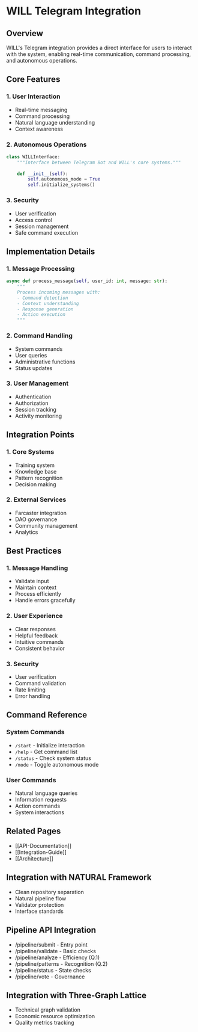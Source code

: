 # WILL Telegram Integration

## Overview
WILL's Telegram integration provides a direct interface for users to interact with the system, enabling real-time communication, command processing, and autonomous operations.

## Core Features

### 1. User Interaction
- Real-time messaging
- Command processing
- Natural language understanding
- Context awareness

### 2. Autonomous Operations
```python
class WILLInterface:
    """Interface between Telegram Bot and WILL's core systems."""
    
    def __init__(self):
        self.autonomous_mode = True
        self.initialize_systems()
```

### 3. Security
- User verification
- Access control
- Session management
- Safe command execution

## Implementation Details

### 1. Message Processing
```python
async def process_message(self, user_id: int, message: str):
    """
    Process incoming messages with:
    - Command detection
    - Context understanding
    - Response generation
    - Action execution
    """
```

### 2. Command Handling
- System commands
- User queries
- Administrative functions
- Status updates

### 3. User Management
- Authentication
- Authorization
- Session tracking
- Activity monitoring

## Integration Points

### 1. Core Systems
- Training system
- Knowledge base
- Pattern recognition
- Decision making

### 2. External Services
- Farcaster integration
- DAO governance
- Community management
- Analytics

## Best Practices

### 1. Message Handling
- Validate input
- Maintain context
- Process efficiently
- Handle errors gracefully

### 2. User Experience
- Clear responses
- Helpful feedback
- Intuitive commands
- Consistent behavior

### 3. Security
- User verification
- Command validation
- Rate limiting
- Error handling

## Command Reference

### System Commands
- `/start` - Initialize interaction
- `/help` - Get command list
- `/status` - Check system status
- `/mode` - Toggle autonomous mode

### User Commands
- Natural language queries
- Information requests
- Action commands
- System interactions

## Related Pages
- [[API-Documentation]]
- [[Integration-Guide]]
- [[Architecture]]


## Integration with NATURAL Framework
- Clean repository separation
- Natural pipeline flow
- Validator protection
- Interface standards

## Pipeline API Integration
- /pipeline/submit - Entry point
- /pipeline/validate - Basic checks
- /pipeline/analyze - Efficiency (Q.1)
- /pipeline/patterns - Recognition (Q.2)
- /pipeline/status - State checks
- /pipeline/vote - Governance

## Integration with Three-Graph Lattice
- Technical graph validation
- Economic resource optimization
- Quality metrics tracking